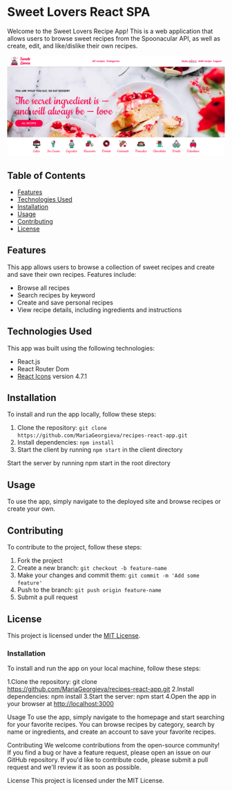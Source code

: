 # Sweet Lovers React SPA

Welcome to the Sweet Lovers Recipe App! This is a web application that allows users to browse sweet recipes from the Spoonacular API, as well as create, edit, and like/dislike their own recipes.

![Example Image](./images/homepage.png)

## Table of Contents

- [Features](#features)
- [Technologies Used](#technologies-used)
- [Installation](#installation)
- [Usage](#usage)
- [Contributing](#contributing)
- [License](#license)

## Features

This app allows users to browse a collection of sweet recipes and create and save their own recipes. Features include:

- Browse all recipes
- Search recipes by keyword
- Create and save personal recipes
- View recipe details, including ingredients and instructions

## Technologies Used

This app was built using the following technologies:

- React.js
- React Router Dom
- [React Icons](https://react-icons.github.io/react-icons/) version 4.7.1

## Installation

To install and run the app locally, follow these steps:

1. Clone the repository: `git clone https://github.com/MariaGeorgieva/recipes-react-app.git`
2. Install dependencies: `npm install`
3. Start the client by running `npm start` in the client directory

Start the server by running npm start in the root directory

## Usage

To use the app, simply navigate to the deployed site and browse recipes or create your own.

## Contributing

To contribute to the project, follow these steps:

1. Fork the project
2. Create a new branch: `git checkout -b feature-name`
3. Make your changes and commit them: `git commit -m 'Add some feature'`
4. Push to the branch: `git push origin feature-name`
5. Submit a pull request

## License

This project is licensed under the [MIT License](https://opensource.org/licenses/MIT).

### Installation

To install and run the app on your local machine, follow these steps:

1.Clone the repository: git clone <https://github.com/MariaGeorgieva/recipes-react-app.git>
2.Install dependencies: npm install
3.Start the server: npm start
4.Open the app in your browser at <http://localhost:3000>

Usage
To use the app, simply navigate to the homepage and start searching for your favorite recipes. You can browse recipes by category, search by name or ingredients, and create an account to save your favorite recipes.

Contributing
We welcome contributions from the open-source community! If you find a bug or have a feature request, please open an issue on our GitHub repository. If you'd like to contribute code, please submit a pull request and we'll review it as soon as possible.

License
This project is licensed under the MIT License.
